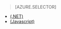 > [AZURE.SELECTOR]
- [(.NET)](/zh-cn/documentation/articles/mobile-services-dotnet-backend-schedule-recurring-tasks)
- [(Javascript)](/zh-cn/documentation/articles/mobile-services-schedule-recurring-tasks)

<!---HONumber=74-->